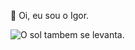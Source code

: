 👋 Oi, eu sou o Igor.





![O sol tambem se levanta.](https://th.bing.com/th/id/OIP.tmUchR0L0FKnx72AcirQkAAAAA?w=197&h=298&c=7&r=0&o=5&pid=1.7)
<!---
igorspurs/igorspurs is a ✨ special ✨ repository because its `README.md` (this file) appears on your GitHub profile.
You can click the Preview link to take a look at your changes.
--->
